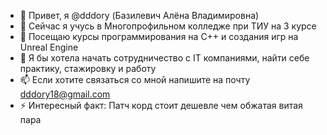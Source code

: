 - 👋 Привет, я @dddory (Базилевич Алёна Владимировна)
- 🌱 Сейчас я учусь в Многопрофильном колледже при ТИУ на 3 курсе
- 👀 Посещаю курсы программирования на C++ и создания игр на Unreal Engine
- 💞️ Я бы хотела начать сотрудничество с IT компаниями, найти себе практику, стажировку и работу
- 📫 Если хотите связаться со мной напишите на почту dddory18@gmail.com
- ⚡ Интересный факт: Патч корд стоит дешевле чем обжатая витая пара

<!---
dddory/dddory is a ✨ special ✨ repository because its `README.md` (this file) appears on your GitHub profile.
You can click the Preview link to take a look at your changes.
--->
